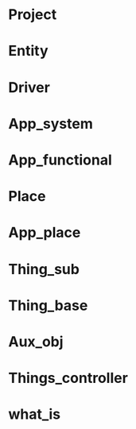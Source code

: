 <!--s_insert_{'file_n':'README.md','path+':'','sub':'toc_toc'}-->
<!--e_insert-->

# Project

<!--s_insert_{'file_n':'docs/Entities.md','path+':'docs/','level':+1}-->
<!--e_insert-->

# Entity

<!--s_insert_{'file_n':'docs/Entities.md','path+':'docs/','level':+1}-->
<!--e_insert-->

<!--s_insert_{'file_n':'docs/Entities.md','path+':'docs/','level':+1}-->
<!--e_insert-->

<!--s_insert_{'file_n':'docs/Entities.md','path+':'docs/','level':+1}-->
<!--e_insert-->

<!--s_insert_{'file_n':'docs/Entities.md','path+':'docs/','level':+1}-->
<!--e_insert-->

<!--s_insert_{'file_n':'docs/Entities.md','path+':'docs/','level':+1}-->
<!--e_insert-->

# Driver

<!--s_insert_{'file_n':'docs/Btle_driver.md','path+':'docs/','level':+1}-->
<!--e_insert-->

<!--s_insert_{'file_n':'docs/Camera.md','path+':'docs/','level':+1}-->
<!--e_insert-->

<!--s_insert_{'file_n':'docs/Daikin_driver.md','path+':'docs/','level':+1}-->
<!--e_insert-->

<!--s_insert_{'file_n':'docs/Dropbox_driver.md','path+':'docs/','level':+1}-->
<!--e_insert-->

<!--s_insert_{'file_n':'docs/Google_driver.md','path+':'docs/','level':+1}-->
<!--e_insert-->

<!--s_insert_{'file_n':'docs/Hue_driver.md','path+':'docs/','level':+1}-->
<!--e_insert-->

<!--s_insert_{'file_n':'docs/Ifttt_driver.md','path+':'docs/','level':+1}-->
<!--e_insert-->

<!--s_insert_{'file_n':'docs/Ikea_driver.md','path+':'docs/','level':+1}-->
<!--e_insert-->

<!--s_insert_{'file_n':'docs/Ip_building_driver.md','path+':'docs/','level':+1}-->
<!--e_insert-->

<!--s_insert_{'file_n':'docs/Log_driver.md','path+':'docs/','level':+1}-->
<!--e_insert-->

<!--s_insert_{'file_n':'docs/Loxone_driver.md','path+':'docs/','level':+1}-->
<!--e_insert-->

<!--s_insert_{'file_n':'docs/Netatmo_driver.md','path+':'docs/','level':+1}-->
<!--e_insert-->

<!--s_insert_{'file_n':'docs/Netatmo_driver.md','path+':'docs/','level':+1}-->
<!--e_insert-->

<!--s_insert_{'file_n':'docs/One_wire_driver.md','path+':'docs/','level':+1}-->
<!--e_insert-->

<!--s_insert_{'file_n':'docs/Piface_driver.md','path+':'docs/','level':+1}-->
<!--e_insert-->

<!--s_insert_{'file_n':'docs/Sms_driver.md','path+':'docs/','level':+1}-->
<!--e_insert-->

<!--s_insert_{'file_n':'docs/Sonos.md','path+':'docs/','level':+1}-->
<!--e_insert-->

<!--s_insert_{'file_n':'docs/Tcp_driver.md','path+':'docs/','level':+1}-->
<!--e_insert-->

<!--s_insert_{'file_n':'docs/Text2speech_driver.md','path+':'docs/','level':+1}-->
<!--e_insert-->

<!--s_insert_{'file_n':'docs/Udp_driver.md','path+':'docs/','level':+1}-->
<!--e_insert-->

<!--s_insert_{'file_n':'docs/Unipi_driver.md','path+':'docs/','level':+1}-->
<!--e_insert-->

<!--s_insert_{'file_n':'docs/Usb_driver.md','path+':'docs/','level':+1}-->
<!--e_insert-->

<!--s_insert_{'file_n':'docs/Vera_driver.md','path+':'docs/','level':+1}-->
<!--e_insert-->

# App_system

<!--s_insert_{'file_n':'docs/Deployer.md','path+':'docs/','level':+1}-->
<!--e_insert-->

<!--s_insert_{'file_n':'docs/Feeder.md','path+':'docs/','level':+1}-->
<!--e_insert-->

<!--s_insert_{'file_n':'docs/Site_home_settings.md','path+':'docs/','level':+1}-->
<!--e_insert-->

<!--s_insert_{'file_n':'docs/My_assistant.md','path+':'docs/','level':+1}-->
<!--e_insert-->

<!--s_insert_{'file_n':'docs/Network_controller.md','path+':'docs/','level':+1}-->
<!--e_insert-->

<!--s_insert_{'file_n':'docs/Notifier.md','path+':'docs/','level':+1}-->
<!--e_insert-->

<!--s_insert_{'file_n':'docs/Prj_parser.md','path+':'docs/','level':+1}-->
<!--e_insert-->

<!--s_insert_{'file_n':'docs/Scenes_app.md','path+':'docs/','level':+1}-->
<!--e_insert-->

<!--s_insert_{'file_n':'docs/Site_home_settings.md','path+':'docs/','level':+1}-->
<!--e_insert-->

<!--s_insert_{'file_n':'docs/Site_tasker.md','path+':'docs/','level':+1}-->
<!--e_insert-->

<!--s_insert_{'file_n':'docs/Things_additions.md','path+':'docs/','level':+1}-->
<!--e_insert-->

<!--s_insert_{'file_n':'docs/Things_forensics.md','path+':'docs/','level':+1}-->
<!--e_insert-->

<!--s_insert_{'file_n':'docs/Things_sync.md','path+':'docs/','level':+1}-->
<!--e_insert-->

# App_functional

<!--s_insert_{'file_n':'docs/Access.md','path+':'docs/','level':+1}-->
<!--e_insert-->

<!--s_insert_{'file_n':'docs/Access.md','path+':'docs/','level':+1}-->
<!--e_insert-->

<!--s_insert_{'file_n':'docs/Climate.md','path+':'docs/','level':+1}-->
<!--e_insert-->

<!--s_insert_{'file_n':'docs/Irrigation.md','path+':'docs/','level':+1}-->
<!--e_insert-->

<!--s_insert_{'file_n':'docs/Light_manager.md','path+':'docs/','level':+1}-->
<!--e_insert-->

<!--s_insert_{'file_n':'docs/Security.md','path+':'docs/','level':+1}-->
<!--e_insert-->

<!--s_insert_{'file_n':'docs/Door.md','path+':'docs/','level':+1}-->
<!--e_insert-->

# Place

<!--s_insert_{'file_n':'docs/Room_place.md','path+':'docs/','level':+1}-->
<!--e_insert-->

<!--s_insert_{'file_n':'docs/Room_place.md','path+':'docs/','level':+1}-->
<!--e_insert-->

# App_place

<!--s_insert_{'file_n':'docs/Access.md','path+':'docs/','level':+1}-->
<!--e_insert-->

<!--s_insert_{'file_n':'docs/Camera.md','path+':'docs/','level':+1}-->
<!--e_insert-->

<!--s_insert_{'file_n':'docs/Climate.md','path+':'docs/','level':+1}-->
<!--e_insert-->

<!--s_insert_{'file_n':'docs/Climate.md','path+':'docs/','level':+1}-->
<!--e_insert-->

<!--s_insert_{'file_n':'docs/Control.md','path+':'docs/','level':+1}-->
<!--e_insert-->

<!--s_insert_{'file_n':'docs/Doorbell.md','path+':'docs/','level':+1}-->
<!--e_insert-->

<!--s_insert_{'file_n':'docs/Door.md','path+':'docs/','level':+1}-->
<!--e_insert-->

<!--s_insert_{'file_n':'docs/Utility.md','path+':'docs/','level':+1}-->
<!--e_insert-->

<!--s_insert_{'file_n':'docs/Network_controller.md','path+':'docs/','level':+1}-->
<!--e_insert-->

<!--s_insert_{'file_n':'docs/Irrigation.md','path+':'docs/','level':+1}-->
<!--e_insert-->

<!--s_insert_{'file_n':'docs/Irrigation.md','path+':'docs/','level':+1}-->
<!--e_insert-->

<!--s_insert_{'file_n':'docs/Light_manager.md','path+':'docs/','level':+1}-->
<!--e_insert-->

<!--s_insert_{'file_n':'docs/Mailbox_alert.md','path+':'docs/','level':+1}-->
<!--e_insert-->

<!--s_insert_{'file_n':'docs/Monitor.md','path+':'docs/','level':+1}-->
<!--e_insert-->

<!--s_insert_{'file_n':'docs/Music_players.md','path+':'docs/','level':+1}-->
<!--e_insert-->

<!--s_insert_{'file_n':'docs/Phone_dialer.md','path+':'docs/','level':+1}-->
<!--e_insert-->

<!--s_insert_{'file_n':'docs/Security.md','path+':'docs/','level':+1}-->
<!--e_insert-->

<!--s_insert_{'file_n':'docs/Security.md','path+':'docs/','level':+1}-->
<!--e_insert-->

<!--s_insert_{'file_n':'docs/Things_controllers.md','path+':'docs/','level':+1}-->
<!--e_insert-->

<!--s_insert_{'file_n':'docs/Weather_station.md','path+':'docs/','level':+1}-->
<!--e_insert-->

<!--s_insert_{'file_n':'docs/Door.md','path+':'docs/','level':+1}-->
<!--e_insert-->

# Thing_sub

<!--s_insert_{'file_n':'docs/Things.md','path+':'docs/','level':+1}-->
<!--e_insert-->

<!--s_insert_{'file_n':'docs/Access.md','path+':'docs/','level':+1}-->
<!--e_insert-->

<!--s_insert_{'file_n':'docs/Access.md','path+':'docs/','level':+1}-->
<!--e_insert-->

<!--s_insert_{'file_n':'docs/Things.md','path+':'docs/','level':+1}-->
<!--e_insert-->

<!--s_insert_{'file_n':'docs/Things.md','path+':'docs/','level':+1}-->
<!--e_insert-->

<!--s_insert_{'file_n':'docs/Ble_gw_th.md','path+':'docs/','level':+1}-->
<!--e_insert-->

<!--s_insert_{'file_n':'docs/Things.md','path+':'docs/','level':+1}-->
<!--e_insert-->

<!--s_insert_{'file_n':'docs/Camera.md','path+':'docs/','level':+1}-->
<!--e_insert-->

<!--s_insert_{'file_n':'docs/Climate.md','path+':'docs/','level':+1}-->
<!--e_insert-->

<!--s_insert_{'file_n':'docs/Climate.md','path+':'docs/','level':+1}-->
<!--e_insert-->

<!--s_insert_{'file_n':'docs/Climate.md','path+':'docs/','level':+1}-->
<!--e_insert-->

<!--s_insert_{'file_n':'docs/Climate.md','path+':'docs/','level':+1}-->
<!--e_insert-->

<!--s_insert_{'file_n':'docs/Climate.md','path+':'docs/','level':+1}-->
<!--e_insert-->

<!--s_insert_{'file_n':'docs/Climate.md','path+':'docs/','level':+1}-->
<!--e_insert-->

<!--s_insert_{'file_n':'docs/Things.md','path+':'docs/','level':+1}-->
<!--e_insert-->

<!--s_insert_{'file_n':'docs/Things.md','path+':'docs/','level':+1}-->
<!--e_insert-->

<!--s_insert_{'file_n':'docs/Door.md','path+':'docs/','level':+1}-->
<!--e_insert-->

<!--s_insert_{'file_n':'docs/Things.md','path+':'docs/','level':+1}-->
<!--e_insert-->

<!--s_insert_{'file_n':'docs/Things.md','path+':'docs/','level':+1}-->
<!--e_insert-->

<!--s_insert_{'file_n':'docs/Things.md','path+':'docs/','level':+1}-->
<!--e_insert-->

<!--s_insert_{'file_n':'docs/Things.md','path+':'docs/','level':+1}-->
<!--e_insert-->

<!--s_insert_{'file_n':'docs/Things.md','path+':'docs/','level':+1}-->
<!--e_insert-->

<!--s_insert_{'file_n':'docs/Things.md','path+':'docs/','level':+1}-->
<!--e_insert-->

<!--s_insert_{'file_n':'docs/Things.md','path+':'docs/','level':+1}-->
<!--e_insert-->

<!--s_insert_{'file_n':'docs/Ping.md','path+':'docs/','level':+1}-->
<!--e_insert-->

<!--s_insert_{'file_n':'docs/Things.md','path+':'docs/','level':+1}-->
<!--e_insert-->

<!--s_insert_{'file_n':'docs/Things.md','path+':'docs/','level':+1}-->
<!--e_insert-->

<!--s_insert_{'file_n':'docs/Sonos.md','path+':'docs/','level':+1}-->
<!--e_insert-->

<!--s_insert_{'file_n':'docs/Things.md','path+':'docs/','level':+1}-->
<!--e_insert-->

<!--s_insert_{'file_n':'docs/Things.md','path+':'docs/','level':+1}-->
<!--e_insert-->

<!--s_insert_{'file_n':'docs/Door.md','path+':'docs/','level':+1}-->
<!--e_insert-->

<!--s_insert_{'file_n':'docs/Things.md','path+':'docs/','level':+1}-->
<!--e_insert-->

<!--s_insert_{'file_n':'docs/Things.md','path+':'docs/','level':+1}-->
<!--e_insert-->

<!--s_insert_{'file_n':'docs/Door.md','path+':'docs/','level':+1}-->
<!--e_insert-->

# Thing_base

<!--s_insert_{'file_n':'docs/Light_manager.md','path+':'docs/','level':+1}-->
<!--e_insert-->

<!--s_insert_{'file_n':'docs/Things.md','path+':'docs/','level':+1}-->
<!--e_insert-->

<!--s_insert_{'file_n':'docs/Things.md','path+':'docs/','level':+1}-->
<!--e_insert-->

<!--s_insert_{'file_n':'docs/Things.md','path+':'docs/','level':+1}-->
<!--e_insert-->

<!--s_insert_{'file_n':'docs/Things.md','path+':'docs/','level':+1}-->
<!--e_insert-->

<!--s_insert_{'file_n':'docs/Virtual.md','path+':'docs/','level':+1}-->
<!--e_insert-->

<!--s_insert_{'file_n':'docs/Virtual.md','path+':'docs/','level':+1}-->
<!--e_insert-->

<!--s_insert_{'file_n':'docs/Virtual.md','path+':'docs/','level':+1}-->
<!--e_insert-->

# Aux_obj

<!--s_insert_{'file_n':'docs/Vera_driver.md','path+':'docs/','level':+1}-->
<!--e_insert-->

# Things_controller

<!--s_insert_{'file_n':'docs/Things_controllers.md','path+':'docs/','level':+1}-->
<!--e_insert-->

<!--s_insert_{'file_n':'docs/Things_controllers.md','path+':'docs/','level':+1}-->
<!--e_insert-->

<!--s_insert_{'file_n':'docs/Things_controllers.md','path+':'docs/','level':+1}-->
<!--e_insert-->

<!--s_insert_{'file_n':'docs/Things_controllers.md','path+':'docs/','level':+1}-->
<!--e_insert-->

<!--s_insert_{'file_n':'docs/Things_controllers.md','path+':'docs/','level':+1}-->
<!--e_insert-->

<!--s_insert_{'file_n':'docs/Things_controllers.md','path+':'docs/','level':+1}-->
<!--e_insert-->

<!--s_insert_{'file_n':'docs/Things_controllers.md','path+':'docs/','level':+1}-->
<!--e_insert-->

<!--s_insert_{'file_n':'docs/Things_controllers.md','path+':'docs/','level':+1}-->
<!--e_insert-->

<!--s_insert_{'file_n':'docs/Things_controllers.md','path+':'docs/','level':+1}-->
<!--e_insert-->

<!--s_insert_{'file_n':'docs/Things_controllers.md','path+':'docs/','level':+1}-->
<!--e_insert-->

<!--s_insert_{'file_n':'docs/Things_controllers.md','path+':'docs/','level':+1}-->
<!--e_insert-->

<!--s_insert_{'file_n':'docs/Things_controllers.md','path+':'docs/','level':+1}-->
<!--e_insert-->

<!--s_insert_{'file_n':'docs/Things_controllers.md','path+':'docs/','level':+1}-->
<!--e_insert-->

<!--s_insert_{'file_n':'docs/Things_controllers.md','path+':'docs/','level':+1}-->
<!--e_insert-->

<!--s_insert_{'file_n':'docs/Things_controllers.md','path+':'docs/','level':+1}-->
<!--e_insert-->

<!--s_insert_{'file_n':'docs/Things_controllers.md','path+':'docs/','level':+1}-->
<!--e_insert-->

<!--s_insert_{'file_n':'docs/Things_controllers.md','path+':'docs/','level':+1}-->
<!--e_insert-->

<!--s_insert_{'file_n':'docs/Things_controllers.md','path+':'docs/','level':+1}-->
<!--e_insert-->

# what_is

<!--s_insert_{'file_n':'docs/Properties.md','path+':'docs/','level':+1}-->
<!--e_insert-->

<!--s_insert_{'file_n':'docs/Properties.md','path+':'docs/','level':+1}-->
<!--e_insert-->

<!--s_insert_{'file_n':'docs/Error_Warn.md','path+':'docs/','level':+1}-->
<!--e_insert-->

<!--s_insert_{'file_n':'docs/Properties.md','path+':'docs/','level':+1}-->
<!--e_insert-->

<!--s_insert_{'file_n':'docs/Notifier.md','path+':'docs/','level':+1}-->
<!--e_insert-->

<!--s_insert_{'file_n':'docs/Path.md','path+':'docs/','level':+1}-->
<!--e_insert-->

<!--s_insert_{'file_n':'docs/Things.md','path+':'docs/','level':+1}-->
<!--e_insert-->

<!--s_insert_{'file_n':'docs/Value_logic.md','path+':'docs/','level':+1}-->
<!--e_insert-->

<!--s_insert_{'file_n':'docs/Value_logic.md','path+':'docs/','level':+1}-->
<!--e_insert-->

<!--s_insert_{'file_n':'docs/Virtual.md','path+':'docs/','level':+1}-->
<!--e_insert-->

